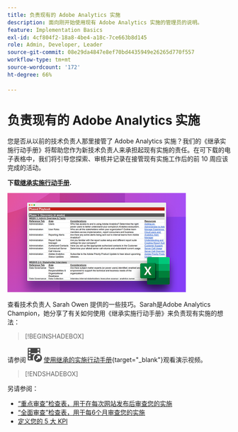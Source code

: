 ```yaml
---
title: 负责现有的 Adobe Analytics 实施
description: 面向刚开始使用现有 Adobe Analytics 实施的管理员的说明。
feature: Implementation Basics
exl-id: 4cf804f2-18a8-4be4-a18c-7ce663b8d145
role: Admin, Developer, Leader
source-git-commit: 08e29da4847e8ef70bd4435949e26265d770f557
workflow-type: tm+mt
source-wordcount: '172'
ht-degree: 66%

---
```


# 负责现有的 Adobe Analytics 实施

您是否从以前的技术负责人那里接管了 Adobe Analytics 实施？我们的《继承实施行动手册》将帮助您作为新技术负责人来承担起现有实施的责任。在可下载的电子表格中，我们将引导您探索、审核并记录在接管现有实施工作后的前 10 周应该完成的活动。

**下载[继承实施行动手册](assets/adobe_analytics_inherited_implementation_playbook.xlsx).**

![行动手册](assets/inherited-impl-playbook.png)

查看技术负责人 Sarah Owen 提供的一些技巧。Sarah是Adobe Analytics Champion，她分享了有关如何使用《继承实施行动手册》来负责现有实施的想法：


>[!BEGINSHADEBOX]

请参阅![VideoCheckedOut](/help/assets/icons/VideoCheckedOut.svg) [使用继承的实施行动手册](https://video.tv.adobe.com/v/327314?quality=12&learn=on){target="_blank"}观看演示视频。

>[!ENDSHADEBOX]


另请参阅：

* [“重点审查”检查表，用于在每次网站发布后审查您的实施](/help/implement/review/focused-review.md)
* [“全面审查”检查表，用于每6个月审查您的实施](/help/implement/review/full-review.md)
* [定义您的 5 大 KPI](/help/implement/review/define-kpis.md)
